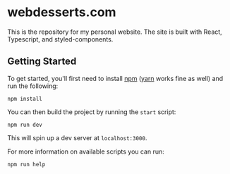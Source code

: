 # webdesserts.com

This is the repository for my personal website. The site is built with React, Typescript, and styled-components.

## Getting Started

To get started, you'll first need to install [npm][1] ([yarn][2] works fine as well) and run the following:

```
npm install
```

You can then build the project by running the `start` script:

```
npm run dev
```

This will spin up a dev server at `localhost:3000`.

For more information on available scripts you can run:

```
npm run help
```

[1]: https://docs.npmjs.com/downloading-and-installing-node-js-and-npm
[2]: https://yarnpkg.com/lang/en/docs/install
